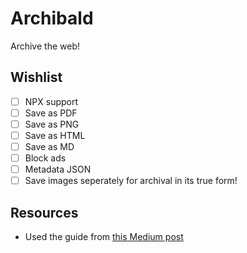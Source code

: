 # Archibald 

Archive the web!

## Wishlist
- [ ] NPX support
- [ ] Save as PDF
- [ ] Save as PNG
- [ ] Save as HTML
- [ ] Save as MD
- [ ] Block ads
- [ ] Metadata JSON
- [ ] Save images seperately for archival in its true form!

## Resources

* Used the guide from [this Medium post](https://medium.com/nmc-techblog/building-a-cli-with-node-js-in-2024-c278802a3ef5)
